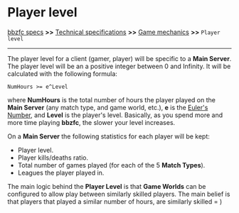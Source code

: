 # Player level

[bbzfc specs](../bbzfc_specs.md) **>>** [Technical specifications](technical_specifications.md) **>>** [Game mechanics](game_mechanics.md) **>>** `Player level`

---

The player level for a client (gamer, player) will be specific to a **Main Server**. The player level will be an a
positive integer between 0 and Infinity. It will be calculated with the following formula:

    NumHours >= e^Level

where **NumHours** is the total number of hours the player played on the **Main Server** (any match type, and game
world, etc.), **e** is the [Euler's Number](https://en.wikipedia.org/wiki/E_%28mathematical_constant%29), and **Level**
is the player's level. Basically, as you spend more and more time playing **bbzfc**, the slower your level increases.

On a **Main Server** the following statistics for each player will be kept:

- Player level.
- Player kills/deaths ratio.
- Total number of games played (for each of the 5 **Match Types**).
- Leagues the player played in.

The main logic behind the **Player Level** is that **Game Worlds** can be configured to allow play between similarly
skilled players. The main belief is that players that played a similar number of hours, are similarly skilled = )
